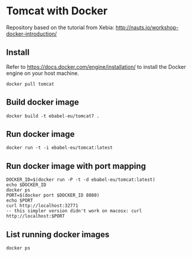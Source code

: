 # Tomcat with Docker

Repository based on the tutorial from Xebia: http://nauts.io/workshop-docker-introduction/

## Install

Refer to https://docs.docker.com/engine/installation/ to install the Docker engine on your host machine.

```
docker pull tomcat
```

## Build docker image

```
docker build -t ebabel-eu/tomcat7 .
```


## Run docker image

```
docker run -t -i ebabel-eu/tomcat:latest
```

## Run docker image with port mapping

```
DOCKER_ID=$(docker run -P -t -d ebabel-eu/tomcat:latest)
echo $DOCKER_ID
docker ps
PORT=$(docker port $DOCKER_ID 8080)
echo $PORT
curl http://localhost:32771
-- this simpler version didn't work on macosx: curl http://localhost:$PORT
```

## List running docker images

```
docker ps
```


